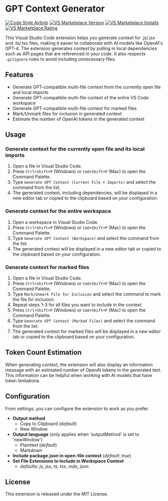 # GPT Context Generator

[![Code Style Airbnb](https://badgen.net/badge/code%20style/airbnb/ff5a5f?icon=airbnb)](https://github.com/airbnb/javascript)
[![VS Marketplace Version](https://badgen.net/vs-marketplace/v/codybrom.gpt-context-generator)](https://marketplace.visualstudio.com/items?itemName=codybrom.gpt-context-generator)
[![VS Marketplace Installs](https://badgen.net/vs-marketplace/i/codybrom.gpt-context-generator)](https://marketplace.visualstudio.com/items?itemName=codybrom.gpt-context-generator)
[![VS Marketplace Rating](https://badgen.net/vs-marketplace/d/codybrom.gpt-context-generator)](https://marketplace.visualstudio.com/items?itemName=codybrom.gpt-context-generator)

This Visual Studio Code extension helps you generate context for .js/.jsx and .ts/.tsx files, making
it easier to collaborate with AI models like OpenAI's GPT-4. The extension generates context by
pulling in local dependencies such as API pages that are referenced in your code. It also respects
`.gitignore` rules to avoid including unnecessary files.

## Features

- Generate GPT-compatible multi-file context from the currently open file and local imports
- Generate GPT-compatible multi-file context of the entire VS Code workspace
- Generate GPT-compatible multi-file context for marked files
- Mark/Unmark files for inclusion in generated context
- Estimate the number of OpenAI tokens in the generated context

## Usage

### Generate context for the currently open file and its local imports

1. Open a file in Visual Studio Code.
2. Press `Ctrl+Shift+P` (Windows) or `Cmd+Shift+P` (Mac) to open the Command Palette.
3. Type `Generate GPT Context (Current File + Imports)` and select the command from the list.
4. The generated context, including dependencies, will be displayed in a new editor tab or copied
    to the clipboard based on your configuration.

### Generate context for the entire workspace

1. Open a workspace in Visual Studio Code.
2. Press `Ctrl+Shift+P` (Windows) or `Cmd+Shift+P` (Mac) to open the Command Palette.
3. Type `Generate GPT Context (Workspace)` and select the command from the list.
4. The generated context will be displayed in a new editor tab or copied to the clipboard based on
    your configuration.

### Generate context for marked files

1. Open a file in Visual Studio Code.
2. Press `Ctrl+Shift+P` (Windows) or `Cmd+Shift+P` (Mac) to open the Command Palette.
3. Type `Mark/Unmark File for Inclusion` and select the command to mark the file for inclusion.
4. Repeat steps 1-3 for all files you want to include in the context.
5. Press `Ctrl+Shift+P` (Windows) or `Cmd+Shift+P` (Mac) to open the Command Palette.
6. Type `Generate GPT Context (Marked Files)` and select the command from the list.
7. The generated context for marked files will be displayed in a new editor tab or copied to the
   clipboard based on your configuration.

## Token Count Estimation

When generating context, the extension will also display an information message with an estimated
number of OpenAI tokens in the generated text. This information can be helpful when working with AI
models that have token limitations.

## Configuration

From settings, you can configure the extension to work as you prefer.

- **Output method**
  - Copy to Clipboard (_default_)
  - New Window
- **Output language** (only applies when 'outputMethod' is set to 'newWindow')
  - Plaintext (_default_)
  - Markdown
- **Include package.json in open-file context** (_default: true_)
- **Set File Extensions to Include in Workspace Context**
  - _defaults: js, jsx, ts, tsx, mdx, json_

## License

This extension is released under the MIT License.
